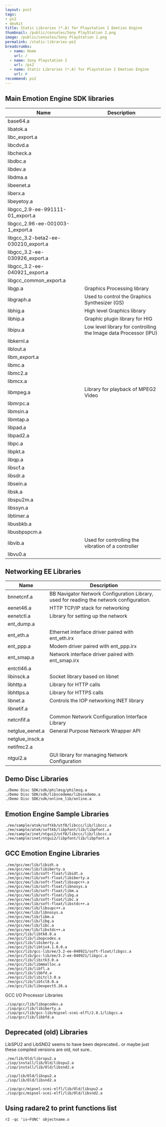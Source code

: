 ```yaml
---
layout: post
tags: 
- ps2
- devkit
title: Static Libraries (*.A) for Playstation 2 Emotion Engine
thumbnail: /public/consoles/Sony PlayStation 2.png
image: /public/consoles/Sony PlayStation 2.png
permalink: /static-libraries-ps2
breadcrumbs:
  - name: Home
    url: /
  - name: Sony Playstation 2
    url: /ps2
  - name: Static Libraries (*.A) for Playstation 2 Emotion Engine
    url: #
recommend: ps2
---
```



## Main Emotion Engine SDK libraries

Name | Description
--- | ---
base64.a | 
libatok.a | 
libc_export.a | 
libcdvd.a | 
libcheck.a | 
libdbc.a | 
libdev.a | 
libdma.a | 
libeenet.a | 
liberx.a | 
libeyetoy.a | 
libgcc_2.9-ee-991111-01_export.a | 
libgcc_2.96-ee-001003-1_export.a | 
libgcc_3.2-beta2-ee-030210_export.a | 
libgcc_3.2-ee-030926_export.a | 
libgcc_3.2-ee-040921_export.a | 
libgcc_common_export.a | 
libgp.a | Graphics Processing library
libgraph.a | Used to control the Graphics Synthesizer (GS)
libhig.a | High level Graphics library
libhip.a | Graphic plugin library for HIG
libipu.a | Low level library for controlling the Image data Processor (IPU)
libkernl.a | 
liblout.a | 
libm_export.a | 
libmc.a | 
libmc2.a | 
libmcx.a | 
libmpeg.a | Library for playback of MPEG2 Video
libmrpc.a | 
libmsin.a | 
libmtap.a | 
libpad.a | 
libpad2.a | 
libpc.a | 
libpkt.a | 
libqp.a | 
libscf.a | 
libsdr.a | 
libsein.a | 
libsk.a | 
libspu2m.a | 
libssyn.a | 
libtimer.a | 
libusbkb.a | 
libusbpspcm.a | 
libvib.a | Used for controlling the vibration of a controller
libvu0.a | 




## Networking EE Libraries

Name | Description
--- | ---
bnnetcnf.a | BB Navigator Network Configuration Library, used for reading the network configuration.
eenet46.a | HTTP TCP/IP stack for networking
eenetctl.a | Library for setting up the network
ent_dump.a | 
ent_eth.a | Ethernet interface driver paired with ent_eth.irx
ent_ppp.a | Modem driver paired with ent_ppp.irx
ent_smap.a | Network interface driver paired with ent_smap.irx
entctl46.a | 
libinsck.a | Socket library based on libnet
libhttp.a | Library for HTTP calls
libhttps.a | Library for HTTPS calls
libnet.a | Controls the IOP networking INET library
libnetif.a | 
netcnfif.a | Common Network Configuration Interface Library
netglue_eenet.a | General Purpose Network Wrapper API
netglue_insck.a | 
netifmc2.a | 
ntgui2.a | GUI library for managing Network Configuration

## Demo Disc Libraries
```
./Demo Disc SDK/sdk/philmsg/philmsg.a
./Demo Disc SDK/sdk/libscedemo/libscedemo.a
./Demo Disc SDK/sdk/online_lib/online.a
```

## Emotion Engine Sample Libraries
```
./ee/sample/atok/softkb/utf8/libccc/lib/libccc.a
./ee/sample/atok/softkb/libpfont/lib/libpfont.a
./ee/sample/inet/ntgui2/utf8/libccc/lib/libccc.a
./ee/sample/inet/ntgui2/libpfont/lib/libpfont.a
```

## GCC Emotion Engine Libraries
```
./ee/gcc/ee/lib/libidt.a
./ee/gcc/ee/lib/libiberty.a
./ee/gcc/ee/lib/soft-float/libidt.a
./ee/gcc/ee/lib/soft-float/libiberty.a
./ee/gcc/ee/lib/soft-float/libsupc++.a
./ee/gcc/ee/lib/soft-float/libnosys.a
./ee/gcc/ee/lib/soft-float/libm.a
./ee/gcc/ee/lib/soft-float/libg.a
./ee/gcc/ee/lib/soft-float/libc.a
./ee/gcc/ee/lib/soft-float/libstdc++.a
./ee/gcc/ee/lib/libsupc++.a
./ee/gcc/ee/lib/libnosys.a
./ee/gcc/ee/lib/libm.a
./ee/gcc/ee/lib/libg.a
./ee/gcc/ee/lib/libc.a
./ee/gcc/ee/lib/libstdc++.a
./ee/gcc/lib/libtk8.0.a
./ee/gcc/lib/libopcodes.a
./ee/gcc/lib/libiberty.a
./ee/gcc/lib/libtix4.1.8.0.a
./ee/gcc/lib/gcc-lib/ee/3.2-ee-040921/soft-float/libgcc.a
./ee/gcc/lib/gcc-lib/ee/3.2-ee-040921/libgcc.a
./ee/gcc/lib/libitk3.0.a
./ee/gcc/lib/libmmalloc.a
./ee/gcc/lib/libfl.a
./ee/gcc/lib/libbfd.a
./ee/gcc/lib/libitcl3.0.a
./ee/gcc/lib/libtcl8.0.a
./ee/gcc/lib/libexpect5.26.a
```

GCC I/O Processor Libraries
```
./iop/gcc/lib/libopcodes.a
./iop/gcc/lib/libiberty.a
./iop/gcc/lib/gcc-lib/mipsel-scei-elfl/2.8.1/libgcc.a
./iop/gcc/lib/libbfd.a

```

## Deprecated (old) Libraries
LibSPU2 and LibSND2 seems to have been deprecated.. or maybe just these compiled versions are old, not sure..
```
./ee/lib/Old/librspu2.a
./iop/install/lib/Old/libspu2.a
./iop/install/lib/Old/libsnd2.a

./iop/lib/Old/libspu2.a
./iop/lib/Old/libsnd2.a

./iop/gcc/mipsel-scei-elfl/lib/Old/libspu2.a
./iop/gcc/mipsel-scei-elfl/lib/Old/libsnd2.a
```

## Using radare2 to print functions list
```
r2 -qc 'is~FUNC' objectname.o
```
